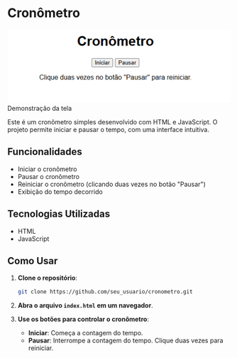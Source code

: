 # Cronômetro

<p><img src="img/telaCronometro.png"><br>
Demonstração da tela

Este é um cronômetro simples desenvolvido com HTML e JavaScript. O projeto permite iniciar e pausar o tempo, com uma interface intuitiva.

## Funcionalidades

- Iniciar o cronômetro
- Pausar o cronômetro
- Reiniciar o cronômetro (clicando duas vezes no botão "Pausar")
- Exibição do tempo decorrido

## Tecnologias Utilizadas

- HTML
- JavaScript

## Como Usar

1. **Clone o repositório**:
   ```bash
   git clone https://github.com/seu_usuario/cronometro.git
   ```

2. **Abra o arquivo `index.html` em um navegador**.

3. **Use os botões para controlar o cronômetro**:
   - **Iniciar**: Começa a contagem do tempo.
   - **Pausar**: Interrompe a contagem do tempo. Clique duas vezes para reiniciar.